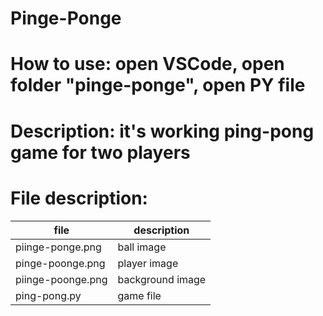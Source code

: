 # Pinge-Ponge
# How to use: open VSCode, open folder "pinge-ponge", open PY file
# Description: it's working ping-pong game for two players
# File description:

| file              | description      |
|-------------------|------------------|
| piinge-ponge.png  | ball image       |
| pinge-poonge.png  | player image     |
| piinge-poonge.png | background image |
| ping-pong.py      | game file        |
